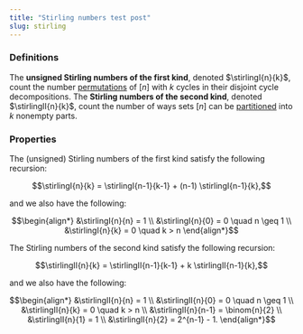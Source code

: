```yaml
---
title: "Stirling numbers test post"
slug: stirling
---
```




### Definitions
<!--start-->
The **unsigned Stirling numbers of the first kind**, denoted $\stirlingI{n}{k}$, count the number [permutations](permutations) of $[n]$ with $k$ cycles in their disjoint cycle decompositions. The **Stirling numbers of the second kind**, denoted $\stirlingII{n}{k}$, count the number of ways sets $[n]$ can be [partitioned](set_partitions) into $k$ nonempty parts.
<!--end-->

### Properties
The (unsigned) Stirling numbers of the first kind satisfy the following recursion: 

$$\stirlingI{n}{k} = \stirlingI{n-1}{k-1} + (n-1) \stirlingI{n-1}{k},$$

and we also have the following: 

$$\begin{align*} &\stirlingI{n}{n} = 1 \\ &\stirlingI{n}{0} = 0 \quad n \geq 1 \\
&\stirlingI{n}{k} = 0 \quad k > n
\end{align*}$$

The Stirling numbers of the second kind satisfy the following recursion:

$$\stirlingII{n}{k} = \stirlingII{n-1}{k-1} + k \stirlingII{n-1}{k},$$ 

and we also have the following:

$$\begin{align*} &\stirlingII{n}{n} = 1 \\ &\stirlingII{n}{0} = 0 \quad n \geq 1 \\
&\stirlingII{n}{k} = 0 \quad k > n \\
&\stirlingII{n}{n-1} = \binom{n}{2} \\
&\stirlingII{n}{1} = 1 \\
&\stirlingII{n}{2} = 2^{n-1} - 1.
\end{align*}$$